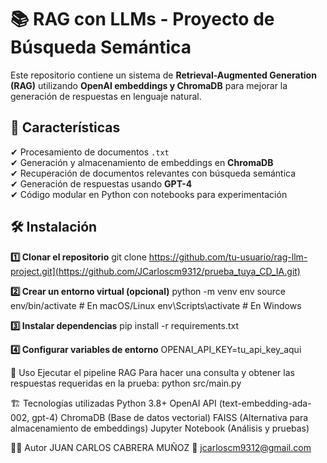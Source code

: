 # 📚 RAG con LLMs - Proyecto de Búsqueda Semántica

Este repositorio contiene un sistema de **Retrieval-Augmented Generation (RAG)** utilizando **OpenAI embeddings y ChromaDB** para mejorar la generación de respuestas en lenguaje natural.

## 🚀 Características

✔ Procesamiento de documentos `.txt`  
✔ Generación y almacenamiento de embeddings en **ChromaDB**  
✔ Recuperación de documentos relevantes con búsqueda semántica  
✔ Generación de respuestas usando **GPT-4**  
✔ Código modular en Python con notebooks para experimentación  


## 🛠 Instalación

**1️⃣ Clonar el repositorio**
git clone https://github.com/tu-usuario/rag-llm-project.git](https://github.com/JCarloscm9312/prueba_tuya_CD_IA.git)


**2️⃣ Crear un entorno virtual (opcional)**
python -m venv env
source env/bin/activate  # En macOS/Linux
env\Scripts\activate  # En Windows

**3️⃣ Instalar dependencias**
pip install -r requirements.txt

**4️⃣ Configurar variables de entorno**
OPENAI_API_KEY=tu_api_key_aqui

🚀 Uso
Ejecutar el pipeline RAG
Para hacer una consulta y obtener las respuestas requeridas en la prueba:
python src/main.py

🏗 Tecnologías utilizadas
Python 3.8+
OpenAI API (text-embedding-ada-002, gpt-4)
ChromaDB (Base de datos vectorial)
FAISS (Alternativa para almacenamiento de embeddings)
Jupyter Notebook (Análisis y pruebas)

👨‍💻 Autor
JUAN CARLOS CABRERA MUÑOZ
📧 jcarloscm9312@gmail.com




